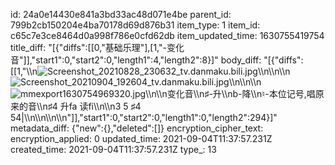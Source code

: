 id: 24a0e14430e841a3bd33ac48d071e4be
parent_id: 799b2cb150204e4ba70178d69d876b31
item_type: 1
item_id: c65c7e3ce8464d0a998f786e0cfd62db
item_updated_time: 1630755419754
title_diff: "[{\"diffs\":[[0,\"基础乐理\"],[1,\"-变化音\"]],\"start1\":0,\"start2\":0,\"length1\":4,\"length2\":8}]"
body_diff: "[{\"diffs\":[[1,\"\\\n![Screenshot_20210828_230632_tv.danmaku.bili.jpg](:/3e9ce627ee8645e8ab22e660736919fe)\\\n\\\n\\\n![Screenshot_20210904_192604_tv.danmaku.bili.jpg](:/e4c95d297dd64a61a86b6c44c1dad324)\\\n\\\n\\\n![mmexport1630754969320.jpg](:/9cc6937c38d445f599e1c03531963a8d)\\\n\\\n变化音\\\n♯-升\\\nb-降\\\n♮-本位记号,唱原来的音\\\n♯4 升fa 读fi\\\n\\\n3 5 ♯4 54|\\\n\\\n\\\n\\\n\"]],\"start1\":0,\"start2\":0,\"length1\":0,\"length2\":294}]"
metadata_diff: {"new":{},"deleted":[]}
encryption_cipher_text: 
encryption_applied: 0
updated_time: 2021-09-04T11:37:57.231Z
created_time: 2021-09-04T11:37:57.231Z
type_: 13